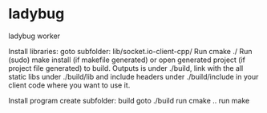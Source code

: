 # ladybug
ladybug worker

Install libraries:
    goto subfolder: lib/socket.io-client-cpp/
    Run cmake ./
    Run (sudo) make install (if makefile generated) or open generated project (if project file generated) to build.
    Outputs is under ./build, link with the all static libs under ./build/lib and include headers under ./build/include in your client code where you want to use it.

Install program
    create subfolder: build
    goto ./build
    run cmake ..
    run make
    
    
